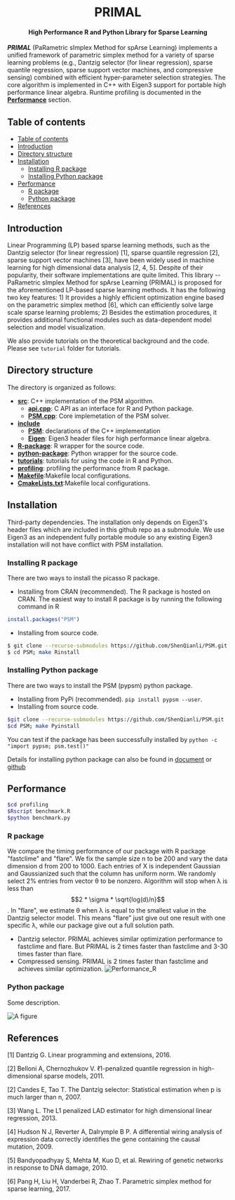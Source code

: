 <h1 align="center">PRIMAL</h1>
<h4 align="center">High Performance R and Python Library for Sparse Learning</h4>

___PRIMAL___ (PaRametric sImplex Method for spArse Learning) implements a unified framework of parametric simplex method for a variety of sparse learning problems (e.g., Dantzig selector (for linear regression), sparse quantile regression, sparse support vector machines, and compressive sensing) combined with efficient hyper-parameter selection strategies. The core algorithm is implemented in C++ with Eigen3 support for portable high performance linear algebra. Runtime profiling is documented in the [__Performance__](#performance) section.

## Table of contents

- [Table of contents](#table-of-contents)
- [Introduction](#introduction)
- [Directory structure](#directory-structure)
- [Installation](#installation)
    - [Installing R package](#installing-r-package)
    - [Installing Python package](#installing-python-package)
- [Performance](#performance)
    - [R package](#r-package)
    - [Python package](#python-package)
- [References](#references)

## Introduction

Linear Programming (LP) based sparse learning methods, such as the Dantzig selector (for linear regression) [1], sparse quantile regression [2], sparse support vector machines [3], have been widely used in machine learning for high dimensional data analysis [2, 4, 5]. Despite of their popularity, their software implementations are quite limited. This library -- PaRametric sImplex Method for spArse Learning (PRIMAL) is proposed for the aforementioned LP-based sparse learning methods. It has the following two key features: 1) It provides a highly efficient optimization engine based on the parametric simplex method [6], which can efficiently solve large scale sparse learning problems; 2) Besides the estimation procedures, it provides additional functional modules such as data-dependent model selection and model visualization.

We also provide tutorials on the theoretical background and the code. Please see ``tutorial`` folder for tutorials.


## Directory structure
The directory is organized as follows:
* [__src__](src): C++ implementation of the PSM algorithm.
	* [__api.cpp__](api.cpp): C API as an interface for R and Python package.
	* [__PSM.cpp__](PSM.cpp): Core implemetation of the PSM solver. 
* [__include__](include)
	* [__PSM__](PSM): declarations of the C++ implementation
	* [__Eigen__](eigen3): Eigen3 header files for high performance linear algebra.
* [__R-package__](R-package): R wrapper for the source code.
* [__python-package__](python-package): Python wrapper for the source code.
* [__tutorials__](tutorials): tutorials for using the code in R and Python.
* [__profiling__](profiling): profiling the performance from R package.
* [__Makefile__](Makefile):Makefile local configurations.
* [__CmakeLists.txt__](CmakeLists.txt):Makefile local configurations.



## Installation
Third-party dependencies. The installation only depends on Eigen3's header files which are included in this github repo as a submodule. We use Eigen3 as an independent fully portable module so any existing Eigen3 installation will not have conflict with PSM installation.
### Installing R package
There are two ways to install the picasso R package.
- Installing from CRAN (recommended). The R package is hosted on CRAN. The easiest way to install R package is by running the following command in R
```R
install.packages("PSM")
```

- Installing from source code.
```bash
$ git clone --recurse-submodules https://github.com/ShenQianli/PSM.git
$ cd PSM; make Rinstall
```

### Installing Python package
There are two ways to install the PSM (pypsm) python package.
- Installing from PyPi (recommended). ``pip install pypsm --user``.
- Installing from source code.
 ```bash
 $git clone --recurse-submodules https://github.com/ShenQianli/PSM.git
 $cd PSM; make Pyinstall
 ```

You can test if the package has been successfully installed by ``python -c "import pypsm; psm.test()" ``

Details for installing python package can also be found in [document](https://hmjianggatech.github.io/picasso/) or [github](https://github.com/jasonge27/picasso/tree/master/python-package)


## Performance
```bash
$cd profiling
$Rscript benchmark.R
$python benchmark.py
```

### R package

We compare the timing performance of our package with R package "fastclime" and "flare". We fix the sample size n to be 200 and vary the data dimension d from 200 to 1000. Each entries of X is independent Gaussian and Gaussianized such that the column has uniform norm. We randomly select 2% entries from vector θ to be nonzero. Algorithm will stop when λ is less than $$2 * \sigma * \sqrt{log(d)/n}$$. In "flare", we estimate θ when λ is equal to the smallest value in the Dantzig selector model. This means "flare" just give out one result with one specific λ, while our package give out a full solution path.
- Dantzig selector. PRIMAL achieves similar optimization performance to fastclime and flare. But PRIMAL is 2 times faster than fastclime and 3-30 times faster than flare.
- Compressed sensing. PRIMAL is 2 times faster than fastclime and achieves similar optimization.
![Performance_R](https://raw.githubusercontent.com/ShenQianli/PSM/master/profiling/images/performance_R.png?token=AMWY2UFBNHLRENROLO43Q425K42VO)

### Python package

Some description.

![A figure]()


## References

[1] Dantzig G. Linear programming and extensions, 2016.

[2] Belloni A, Chernozhukov V. ℓ1-penalized quantile regression in high-dimensional sparse models, 2011.

[2] Candes E, Tao T. The Dantzig selector: Statistical estimation when p is much larger than n, 2007.

[3] Wang L. The L1 penalized LAD estimator for high dimensional linear regression, 2013.

[4] Hudson N J, Reverter A, Dalrymple B P. A differential wiring analysis of expression data correctly identifies the gene containing the causal mutation, 2009.

[5] Bandyopadhyay S, Mehta M, Kuo D, et al. Rewiring of genetic networks in response to DNA damage, 2010.

[6] Pang H, Liu H, Vanderbei R, Zhao T. Parametric simplex method for sparse learning, 2017.




 
